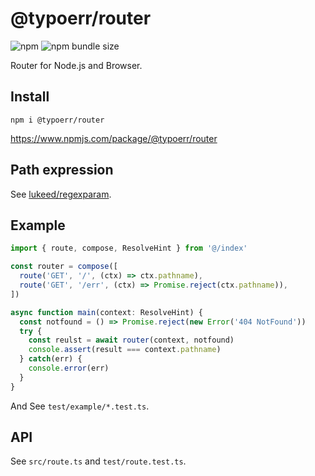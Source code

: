 # @typoerr/router

![npm](https://img.shields.io/npm/v/@typoerr/router?color=blue)
![npm bundle size](https://img.shields.io/bundlephobia/minzip/@typoerr/router)

Router for Node.js and Browser.

## Install

```
npm i @typoerr/router
```

https://www.npmjs.com/package/@typoerr/router

## Path expression

See [lukeed/regexparam](https://github.com/lukeed/regexparam).

## Example

```ts
import { route, compose, ResolveHint } from '@/index'

const router = compose([
  route('GET', '/', (ctx) => ctx.pathname),
  route('GET', '/err', (ctx) => Promise.reject(ctx.pathname)),
])

async function main(context: ResolveHint) {
  const notfound = () => Promise.reject(new Error('404 NotFound'))
  try {
    const reulst = await router(context, notfound)
    console.assert(result === context.pathname)
  } catch(err) {
    console.error(err)
  }
}
```

And See `test/example/*.test.ts`.

## API

See `src/route.ts` and `test/route.test.ts`.
